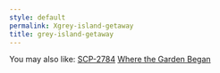 ```yaml
---
style: default
permalink: Xgrey-island-getaway
title: grey-island-getaway
---
```

You may also like:
[SCP-2784](http://scp-wiki.net/scp-2784)
[Where the Garden Began](http://scp-wiki.net/where-the-garden-began)